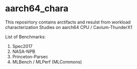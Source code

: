 # aarch64_chara

This reposirtory contains arctifacts and resulst from workload characterization Studies on aarch64 CPU / Cavium-ThunderX1

List of Benchmarks:
1. Spec2017
2. NASA-NPB
3. Princeton-Parsec
4. MLBench / MLPerf (MLCommons)
